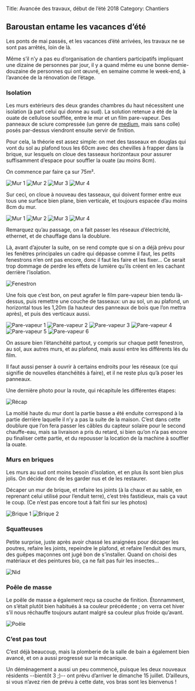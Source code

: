 Title: Avancée des travaux, début de l’été 2018
Category: Chantiers

## Baroustan entame les vacances d’été

Les ponts de mai passés, et les vacances d’été arrivées, les travaux ne se sont pas arrêtés, loin de là.

Même s’il n’y a pas eu d’organisation de chantiers participatifs impliquant une dizaine de personnes par jour, il y a
quand même eu une bonne demie-douzaine de personnes qui ont œuvré, en semaine comme le week-end, à l’avancée de la
rénovation de l’étage.

### Isolation

Les murs extérieurs des deux grandes chambres du haut nécessitent une isolation (à part celui qui donne au sud). La
solution retenue a été de la ouate de cellulose soufflée, entre le mur et un film pare-vapeur. Des panneaux de sciure
compressée (un genre de [medium](https://fr.wikipedia.org/wiki/Panneau_de_fibres_%C3%A0_densit%C3%A9_moyenne), mais
sans colle) posés par-dessus viendront ensuite servir de finition.

Pour cela, la théorie est assez simple: on met des tasseaux en douglas qui vont du sol au plafond tous les 60cm avec
des chevilles à frapper dans la brique, sur lesquels on cloue des tasseaux horizontaux pour assurer suffisamment
d’espace pour souffler la ouate (au moins 8cm).

On commence par faire ça sur 75m².

![Mur 1]({attach}images/2018-ete/tasseaux_verticaux_1.jpg)
![Mur 2]({attach}images/2018-ete/tasseaux_verticaux_2.jpg)
![Mur 3]({attach}images/2018-ete/tasseaux_verticaux_3.jpg)
![Mur 4]({attach}images/2018-ete/tasseaux_verticaux_4.jpg)

Sur ceci, on cloue à nouveau des tasseaux, qui doivent former entre eux tous une surface bien plane, bien verticale, et
toujours espacée d’au moins 8cm du mur.

![Mur 1]({attach}images/2018-ete/tasseaux_verticaux_5.jpg)
![Mur 2]({attach}images/2018-ete/tasseaux_verticaux_6.jpg)
![Mur 3]({attach}images/2018-ete/tasseaux_verticaux_7.jpg)
![Mur 4]({attach}images/2018-ete/tasseaux_verticaux_8.jpg)

Remarquez qu’au passage, on a fait passer les réseaux d’électricité, ethernet, et de chauffage dans la doublure.

Là, avant d’ajouter la suite, on se rend compte que si on a déjà prévu pour les fenêtres principales un cadre qui dépasse comme il
faut, les petits fenestrons n’en ont pas encore, donc il faut les faire et les fixer… Ce serait trop dommage de
perdre les effets de lumière qu’ils créent en les cachant derrière l’isolation.

![Fenestron]({attach}images/2018-ete/fenestron.jpg)

Une fois que c’est bon, on peut agrafer le film pare-vapeur bien tendu là-dessus, puis remettre une couche de
tasseaux: un au sol, un au plafond, un horizontal tous les 1,20m (la hauteur des panneaux de bois que l’on mettra
après), et puis des verticaux aussi.

![Pare-vapeur 1]({attach}images/2018-ete/pare_vapeur_1.jpg)
![Pare-vapeur 2]({attach}images/2018-ete/pare_vapeur_2.jpg)
![Pare-vapeur 3]({attach}images/2018-ete/pare_vapeur_3.jpg)
![Pare-vapeur 4]({attach}images/2018-ete/pare_vapeur_4.jpg)
![Pare-vapeur 5]({attach}images/2018-ete/pare_vapeur_5.jpg)
![Pare-vapeur 6]({attach}images/2018-ete/pare_vapeur_6.jpg)

On assure bien l’étanchéité partout, y compris sur chaque petit fenestron, au sol, aux autres murs, et au plafond, mais
aussi entre les différents lés du film.

Il faut aussi penser à ouvrir à certains endroits pour les réseaux (ce qui signifie de nouvelles étanchéités à faire),
et il ne reste plus qu’à poser les panneaux.

Une dernière photo pour la route, qui récapitule les différentes étapes:

![Récap]({attach}images/2018-ete/recap.jpg)

La moitié haute du mur dont la partie basse a été enduite correspond à la partie derrière laquelle il n’y a pas la
suite de la maison. C’est dans cette doublure que l’on fera passer les câbles du capteur solaire pour le second
chauffe-eau, mais sa livraison a pris du retard, si bien qu’on n’a pas encore pu finaliser cette partie, et du
repousser la location de la machine à souffler la ouate.

### Murs en briques

Les murs au sud ont moins besoin d’isolation, et en plus ils sont bien plus jolis. On décide donc de les garder nus et
de les restaurer.

Décaper un mur de brique, et refaire les joints (à la chaux et au sable, en reprenant celui utilisé pour l’enduit
terre), c’est très fastidieux, mais ça vaut le coup. (Ce n’est pas encore tout à fait fini sur les photos)

![Brique 1]({attach}images/2018-ete/brique_1.jpg)
![Brique 2]({attach}images/2018-ete/brique_2.jpg)

### Squatteuses

Petite surprise, juste après avoir chassé les araignées pour décaper les poutres, refaire les joints, repeindre le
plafond, et refaire l’enduit des murs, des guêpes maçonnes ont jugé bon de s’installer. Quand on choisi des matériaux
et des peintures bio, ça ne fait pas fuir les insectes…

![Nid]({attach}images/2018-ete/nid.jpg)

### Poêle de masse

Le poêle de masse a également reçu sa couche de finition. Étonnamment, on s’était plutôt bien habitués à sa couleur
précédente ; on verra cet hiver s’il nous réchauffe toujours autant malgré sa couleur plus froide qu’avant.

![Poêle]({attach}images/2018-ete/poele.jpg)

### C’est pas tout

C’est déjà beaucoup, mais la plomberie de la salle de bain a également bien avancé, et on a aussi progressé sur la
mécanique.

Un déménagement a aussi un peu commencé, puisque les deux nouveaux résidents --bientôt 3 ;)-- ont prévu d’arriver le
dimanche 15 juillet. D’ailleurs, si vous n’avez rien de prévu à cette date, vos bras sont les bienvenus !
